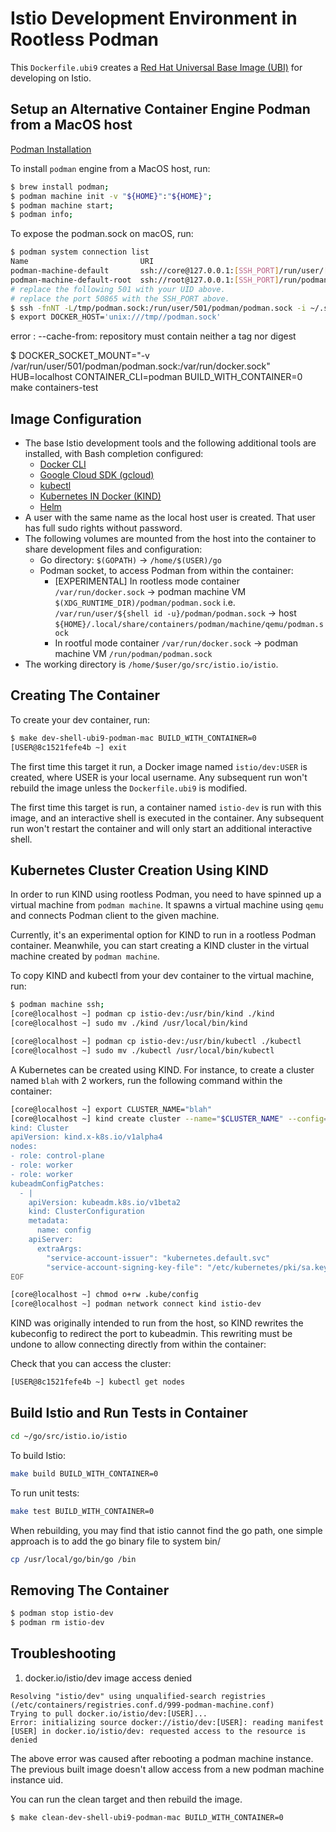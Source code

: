 # Istio Development Environment in Rootless Podman

This `Dockerfile.ubi9` creates a [Red Hat Universal Base Image (UBI)](https://catalog.redhat.com/software/base-images) for developing on Istio.

## Setup an Alternative Container Engine Podman from a MacOS host

[Podman Installation](https://podman.io/docs/installation)

To install `podman` engine from a MacOS host, run:

```bash
$ brew install podman;
$ podman machine init -v "${HOME}":"${HOME}";
$ podman machine start;
$ podman info;
```

To expose the podman.sock on macOS, run:

```bash
$ podman system connection list
Name                         URI                                                         Identity                                Default
podman-machine-default       ssh://core@127.0.0.1:[SSH_PORT]/run/user/[UID]/podman/podman.sock  /Users/[USER]/.ssh/podman-machine-default  true
podman-machine-default-root  ssh://root@127.0.0.1:[SSH_PORT]/run/podman/podman.sock           /Users/[USER]/.ssh/podman-machine-default  false
# replace the following 501 with your UID above.
# replace the port 50865 with the SSH_PORT above.
$ ssh -fnNT -L/tmp/podman.sock:/run/user/501/podman/podman.sock -i ~/.ssh/podman-machine-default ssh://core@localhost:50865 -o StreamLocalBindUnlink=yes
$ export DOCKER_HOST='unix:///tmp//podman.sock'
```

error : --cache-from: repository must contain neither a tag nor digest

$ DOCKER_SOCKET_MOUNT="-v /var/run/user/501/podman/podman.sock:/var/run/docker.sock" HUB=localhost CONTAINER_CLI=podman BUILD_WITH_CONTAINER=0 make containers-test 

## Image Configuration

- The base Istio development tools and the following additional tools are installed, with Bash completion configured:
    - [Docker CLI](https://docs.docker.com/engine/reference/commandline/cli/)
    - [Google Cloud SDK (gcloud)](https://cloud.google.com/sdk/gcloud/)
    - [kubectl](https://kubernetes.io/docs/reference/kubectl/kubectl/)
    - [Kubernetes IN Docker (KIND)](https://github.com/kubernetes-sigs/kind)
    - [Helm](https://helm.sh/)
- A user with the same name as the local host user is created. That user has full sudo rights without password.
- The following volumes are mounted from the host into the container to share development files and configuration:
    - Go directory: `$(GOPATH)` → `/home/$(USER)/go`
    - Podman socket, to access Podman from within the container:
      - [EXPERIMENTAL] In rootless mode container `/var/run/docker.sock`
        → podman machine VM `$(XDG_RUNTIME_DIR)/podman/podman.sock` i.e. `/var/run/user/${shell id -u}/podman/podman.sock`
        → host `${HOME}/.local/share/containers/podman/machine/qemu/podman.sock`
      - In rootful mode container `/var/run/docker.sock` → podman machine VM `/run/podman/podman.sock`
- The working directory is `/home/$user/go/src/istio.io/istio`.

## Creating The Container

To create your dev container, run:

```bash
$ make dev-shell-ubi9-podman-mac BUILD_WITH_CONTAINER=0
[USER@8c1521fefe4b ~] exit
```

The first time this target it run, a Docker image named `istio/dev:USER` is created, where USER is your local username.
Any subsequent run won't rebuild the image unless the `Dockerfile.ubi9` is modified.

The first time this target is run, a container named `istio-dev` is run with this image, and an interactive shell is executed in the container.
Any subsequent run won't restart the container and will only start an additional interactive shell.

## Kubernetes Cluster Creation Using KIND

In order to run KIND using rootless Podman, you need to have spinned up a virtual machine from `podman machine`. It spawns a virtual machine using `qemu` and connects Podman client to the given machine.

Currently, it's an experimental option for KIND to run in a rootless Podman container.
Meanwhile, you can start creating a KIND cluster in the virtual machine created by `podman machine`.

To copy KIND and kubectl from your dev container to the virtual machine, run:

```bash
$ podman machine ssh;
[core@localhost ~] podman cp istio-dev:/usr/bin/kind ./kind
[core@localhost ~] sudo mv ./kind /usr/local/bin/kind

[core@localhost ~] podman cp istio-dev:/usr/bin/kubectl ./kubectl
[core@localhost ~] sudo mv ./kubectl /usr/local/bin/kubectl
```

A Kubernetes can be created using KIND. For instance, to create a cluster named `blah` with 2 workers, run the following command within the container:

```bash
[core@localhost ~] export CLUSTER_NAME="blah"
[core@localhost ~] kind create cluster --name="$CLUSTER_NAME" --config=- <<EOF
kind: Cluster
apiVersion: kind.x-k8s.io/v1alpha4
nodes:
- role: control-plane
- role: worker
- role: worker
kubeadmConfigPatches:
  - |
    apiVersion: kubeadm.k8s.io/v1beta2
    kind: ClusterConfiguration
    metadata:
      name: config
    apiServer:
      extraArgs:
        "service-account-issuer": "kubernetes.default.svc"
        "service-account-signing-key-file": "/etc/kubernetes/pki/sa.key"
EOF

[core@localhost ~] chmod o+rw .kube/config
[core@localhost ~] podman network connect kind istio-dev
```

KIND was originally intended to run from the host, so KIND rewrites the kubeconfig to redirect the port to kubeadmin.
This rewriting must be undone to allow connecting directly from within the container:

Check that you can access the cluster:

```bash
[USER@8c1521fefe4b ~] kubectl get nodes
```

## Build Istio and Run Tests in Container

```bash
cd ~/go/src/istio.io/istio
```

To build Istio:

```bash
make build BUILD_WITH_CONTAINER=0
```

To run unit tests:

```bash
make test BUILD_WITH_CONTAINER=0
```

When rebuilding, you may find that istio cannot find the go path,
one simple approach is to add the go binary file to system bin/

```bash
cp /usr/local/go/bin/go /bin
```

## Removing The Container

```bash
$ podman stop istio-dev
$ podman rm istio-dev
```

## Troubleshooting

1. docker.io/istio/dev image access denied

```
Resolving "istio/dev" using unqualified-search registries (/etc/containers/registries.conf.d/999-podman-machine.conf)
Trying to pull docker.io/istio/dev:[USER]...
Error: initializing source docker://istio/dev:[USER]: reading manifest [USER] in docker.io/istio/dev: requested access to the resource is denied
```

The above error was caused after rebooting a podman machine instance. The previous built image doesn't allow access from a new podman machine instance uid.

You can run the clean target and then rebuild the image.

```bash
$ make clean-dev-shell-ubi9-podman-mac BUILD_WITH_CONTAINER=0
```